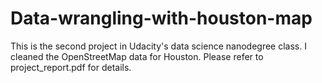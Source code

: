 # Data-wrangling-with-houston-map
This is the second project in Udacity's data science nanodegree class. I cleaned the OpenStreetMap data for Houston. Please refer to project_report.pdf for details.
